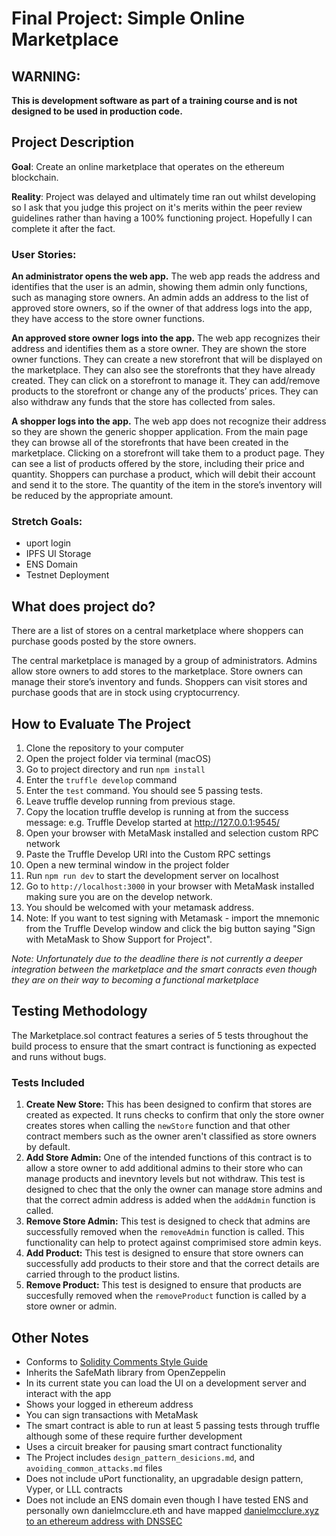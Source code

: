 # Final Project: Simple Online Marketplace

## WARNING: 
**This is development software as part of a training course and is not designed to be used in production code.**

## Project Description

**Goal**: Create an online marketplace that operates on the ethereum blockchain.
 
**Reality**: Project was delayed and ultimately time ran out whilst developing so I ask that you judge this project on it's merits within the peer review guidelines rather than having a 100% functioning project. Hopefully I can complete it after the fact. 

### User Stories:

**An administrator opens the web app.** The web app reads the address and identifies that the user is an admin, showing them admin only functions, such as managing store owners. An admin adds an address to the list of approved store owners, so if the owner of that address logs into the app, they have access to the store owner functions.
 
**An approved store owner logs into the app.** The web app recognizes their address and identifies them as a store owner. They are shown the store owner functions. They can create a new storefront that will be displayed on the marketplace. They can also see the storefronts that they have already created. They can click on a storefront to manage it. They can add/remove products to the storefront or change any of the products’ prices. They can also withdraw any funds that the store has collected from sales.
 
**A shopper logs into the app.** The web app does not recognize their address so they are shown the generic shopper application. From the main page they can browse all of the storefronts that have been created in the marketplace. Clicking on a storefront will take them to a product page. They can see a list of products offered by the store, including their price and quantity. Shoppers can purchase a product, which will debit their account and send it to the store. The quantity of the item in the store’s inventory will be reduced by the appropriate amount.
 
### Stretch Goals:
-   uport login
-   IPFS UI Storage
-   ENS Domain
-   Testnet Deployment

## What does project do?

There are a list of stores on a central marketplace where shoppers can purchase goods posted by the store owners.
 
The central marketplace is managed by a group of administrators. Admins allow store owners to add stores to the marketplace. Store owners can manage their store’s inventory and funds. Shoppers can visit stores and purchase goods that are in stock using cryptocurrency. 

## How to Evaluate The Project

1. Clone the repository to your computer
2. Open the project folder via terminal (macOS) 
3. Go to project directory and run `npm install`
4. Enter the `truffle develop` command
5. Enter the `test` command. You should see 5 passing tests.
6. Leave truffle develop running from previous stage.
7. Copy the location truffle develop is running at from the success message:
e.g. Truffle Develop started at http://127.0.0.1:9545/
8. Open your browser with MetaMask installed and selection custom RPC network
9. Paste the Truffle Develop URI into the Custom RPC settings
10. Open a new terminal window in the project folder
11. Run `npm run dev` to start the development server on localhost
12. Go to `http://localhost:3000` in your browser with MetaMask installed making sure you are on the develop network.
13. You should be welcomed with your metamask address.
14. Note: If you want to test signing with Metamask - import the mnemonic from the Truffle Develop window and click the big button saying "Sign with MetaMask to Show Support for Project". 

*Note: Unfortunately due to the deadline there is not currently a deeper integration between the marketplace and the smart conracts even though they are on their way to becoming a functional marketplace*

## Testing Methodology

The Marketplace.sol contract features a series of 5 tests throughout the build process to ensure that the smart contract is functioning as expected and runs without bugs. 

### Tests Included

1. **Create New Store:** This has been designed to confirm that stores are created as expected. It runs checks to confirm that only the store owner creates stores when calling the `newStore` function and that other contract members such as the owner aren't classified as store owners by default.
2. **Add Store Admin:** One of the intended functions of this contract is to allow a store owner to add additional admins to their store who can manage products and inevntory levels but not withdraw. This test is designed to chec that the only the owner can manage store admins and that the correct admin address is added when the `addAdmin` function is called.
3. **Remove Store Admin:** This test is designed to check that admins are successfully removed when the `removeAdmin` function is called. This functionality can help to protect against comprimised store admin keys. 
4. **Add Product:** This test is designed to ensure that store owners can successfully add products to their store and that the correct details are carried through to the product listins.
5. **Remove Product:** This test is designed to ensure that products are succesfully removed when the `removeProduct` function is called by a store owner or admin. 

## Other Notes

- Conforms to [Solidity Comments Style Guide](https://solidity.readthedocs.io/en/v0.4.21/layout-of-source-files.html#comments)
- Inherits the SafeMath library from OpenZeppelin
- In its current state you can load the UI on a development server and interact with the app
- Shows your logged in ethereum address
- You can sign transactions with MetaMask
- The smart contract is able to run at least 5 passing tests through truffle although some of these require further development
- Uses a circuit breaker for pausing smart contract functionality
- The Project includes `design_pattern_desicions.md`, and `avoiding_common_attacks.md` files
- Does not include uPort functionality, an upgradable design pattern, Vyper, or LLL contracts
- Does not include an ENS domain even though I have tested ENS and personally own danielmcclure.eth and have mapped [danielmcclure.xyz to an ethereum address with DNSSEC](https://dnssec.ens.domains/)
